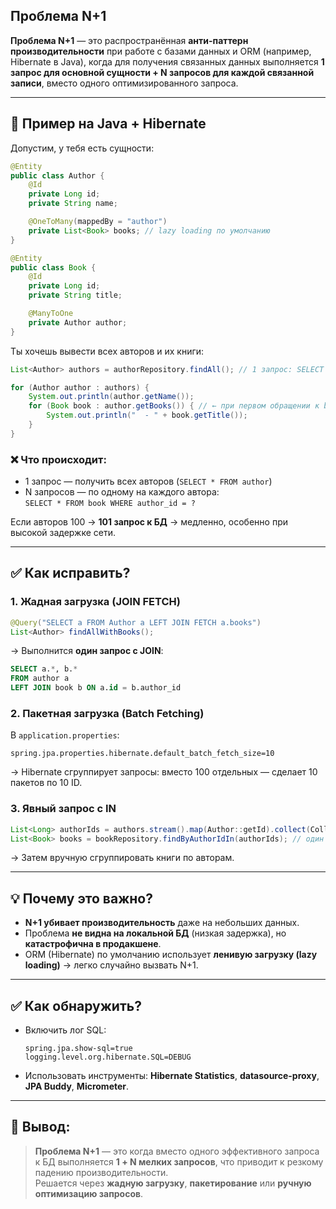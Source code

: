 ## Проблема N+1

**Проблема N+1** — это распространённая **анти-паттерн производительности** при работе с базами данных и ORM (например, Hibernate в Java), когда для получения связанных данных выполняется **1 запрос для основной сущности + N запросов для каждой связанной записи**, вместо одного оптимизированного запроса.

---

## 📌 Пример на Java + Hibernate

Допустим, у тебя есть сущности:

```java
@Entity
public class Author {
    @Id
    private Long id;
    private String name;

    @OneToMany(mappedBy = "author")
    private List<Book> books; // lazy loading по умолчанию
}

@Entity
public class Book {
    @Id
    private Long id;
    private String title;

    @ManyToOne
    private Author author;
}
```

Ты хочешь вывести всех авторов и их книги:

```java
List<Author> authors = authorRepository.findAll(); // 1 запрос: SELECT * FROM author

for (Author author : authors) {
    System.out.println(author.getName());
    for (Book book : author.getBooks()) { // ← при первом обращении к books — делается SELECT из book
        System.out.println("  - " + book.getTitle());
    }
}
```

### ❌ Что происходит:
- 1 запрос — получить всех авторов (`SELECT * FROM author`)
- N запросов — по одному на каждого автора:  
  `SELECT * FROM book WHERE author_id = ?`

Если авторов 100 → **101 запрос к БД** → медленно, особенно при высокой задержке сети.

---

## ✅ Как исправить?

### 1. **Жадная загрузка (JOIN FETCH)**

```java
@Query("SELECT a FROM Author a LEFT JOIN FETCH a.books")
List<Author> findAllWithBooks();
```

→ Выполнится **один запрос с JOIN**:
```sql
SELECT a.*, b.* 
FROM author a 
LEFT JOIN book b ON a.id = b.author_id
```

### 2. **Пакетная загрузка (Batch Fetching)**

В `application.properties`:
```properties
spring.jpa.properties.hibernate.default_batch_fetch_size=10
```

→ Hibernate сгруппирует запросы: вместо 100 отдельных — сделает 10 пакетов по 10 ID.

### 3. **Явный запрос с IN**

```java
List<Long> authorIds = authors.stream().map(Author::getId).collect(Collectors.toList());
List<Book> books = bookRepository.findByAuthorIdIn(authorIds); // один запрос
```

→ Затем вручную сгруппировать книги по авторам.

---

## 💡 Почему это важно?

- **N+1 убивает производительность** даже на небольших данных.
- Проблема **не видна на локальной БД** (низкая задержка), но **катастрофична в продакшене**.
- ORM (Hibernate) по умолчанию использует **ленивую загрузку (lazy loading)** → легко случайно вызвать N+1.

---

## ✅ Как обнаружить?

- Включить лог SQL:  
  ```properties
  spring.jpa.show-sql=true
  logging.level.org.hibernate.SQL=DEBUG
  ```
- Использовать инструменты: **Hibernate Statistics**, **datasource-proxy**, **JPA Buddy**, **Micrometer**.

---

## 📌 Вывод:

> **Проблема N+1** — это когда вместо одного эффективного запроса к БД выполняется **1 + N мелких запросов**, что приводит к резкому падению производительности.  
> Решается через **жадную загрузку**, **пакетирование** или **ручную оптимизацию запросов**.
